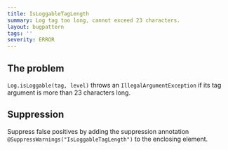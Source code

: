 ```yaml
---
title: IsLoggableTagLength
summary: Log tag too long, cannot exceed 23 characters.
layout: bugpattern
tags: ''
severity: ERROR
---
```


<!--
*** AUTO-GENERATED, DO NOT MODIFY ***
To make changes, edit the @BugPattern annotation or the explanation in docs/bugpattern.
-->


## The problem
`Log.isLoggable(tag, level)` throws an `IllegalArgumentException` if its tag
argument is more than 23 characters long.

## Suppression
Suppress false positives by adding the suppression annotation `@SuppressWarnings("IsLoggableTagLength")` to the enclosing element.
